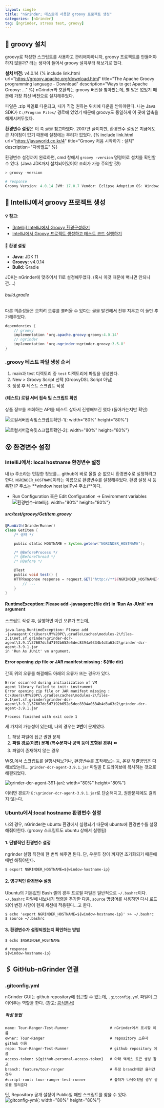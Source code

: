```yaml
---
layout: single
title: "nGrinder; 테스트에 사용할 groovy 프로젝트 생성"
categories: [nGrinder]
tag: [ngrinder, stress test, groovy]
---
```


## 🐛 groovy 설치
groovy로 작성한 스크립트를 사용하고 관리해야하니까, groovy 프로젝트를 만들어야하지 않을까? 라는 생각이 들어서 groovy 설치부터 해보기로 했다.

**설치 버전:** v4.0.14
{% include link.html
    url="https://groovy.apache.org/download.html"
    title="The Apache Groovy programming language - Download"
    description="Ways to get Apache Groovy: ..."
%}
nGrinder와 호환되는 groovy 버전을 찾아봤는데, 별 말은 없었기 때문에 가장 최신 버전으로 설치해주었다.


파일은 .zip 파일로 다운되고, 내가 직접 원하는 위치에 다운을 받아야한다. 나는 Java SDK가 `C:/Program Files/` 경로에 있었기 때문에 groovy도 동일하게 이 곳에 압축을 해제시켜두었다.

**환경변수 설정**은 이 쪽 글을 참고하였다. 2007년 글이지만, 환경변수 설정은 지금에도 큰 차이점이 없기 때문에 설정에는 무리가 없었다.
{% include link.html
    url="https://javaworld.co.kr/4"
    title="Groovy 처음 시작하기 : 설치"
    description="자바월드"
%}

환경변수 설정까지 완료하면, cmd 창에서 `groovy -version` 명령어로 설치를 확인할 수 있다. (Java JDK까지 설치되어있어야 조회가 가능 주의할 것!)

```powershell
> groovy -version

# response
Groovy Version: 4.0.14 JVM: 17.0.7 Vendor: Eclipse Adoptium OS: Windows 10
```

## 📁 IntelliJ에서 groovy 프로젝트 생성

<div class="notice">
    <h4> 💡 참고: </h4>
    <ul>
        <li>
            <a href="https://peterica.tistory.com/175"> [Intellij] IntelliJ에서 Groovy 환경구성하기 </a>
        </li>
        <li>
            <a href="https://xzio.tistory.com/1507"> IntelliJ에서 Groovy 프로젝트 생성하고 테스트 코드 실행하기 </a>
        </li>
    </ul>
</div>

<div class="notice">
<h4> 🔧 환경 설정 </h4>
    <ul>
        <li> <b>Java:</b> JDK 11 </li>
        <li> <b>Groovy:</b> v4.0.14 </li>
        <li> <b>Build:</b> Gradle </li>
    </ul>
</div>
JDK는 nGrinder에 맞추어서 11로 설정해두었다. (혹시 이것 때문에 뻑나면 안되니깐….)

###### build.gradle
다른 의존성들은 오히려 오류를 불러올 수 있다는 글을 발견해서 전부 지우고 이 둘만 추가해주었다.
```java
dependencies {
    // groovy
    implementation 'org.apache.groovy:groovy:4.0.14'
    // ngrinder
    implementation 'org.ngrinder:ngrinder-groovy:3.5.8'
}
```

### .groovy 테스트 파일 생성 순서

1. main과 test 디렉토리 중 `test` 디렉토리에 파일을 생성한다.
2. New > Groovy Script 선택 (GroovyDSL Script 아님)
3. 생성 후 테스트 스크립트 작성

#### (테스트) 로컬 서버 접속 및 스크립트 확인
상품 정보를 조회하는 API를 테스트 삼아서 진행해보긴 했다 (돌아가는지만 확인)

![로컬서버접속및스크립트확인-1]({{site.url}}/images/2023-08-25-groovy-project/로컬서버접속및스크립트확인-1.png){: width="80%" height="80%"}

![로컬서버접속및스크립트확인-2]({{site.url}}/images/2023-08-25-groovy-project/로컬서버접속및스크립트확인-2.png){: width="80%" height="80%"}


## 😵 환경변수 설정
### IntelliJ에서: local hostname 환경변수 설정

내 ip 주소라는 민감한 정보를… github에 바로 올릴 순 없으니 환경변수로 설정하려고 한다. `NGRINDER_HOSTNAME`이라는 이름으로 환경변수를 설정해주었다. 환경 설정 시 등록한 IP 주소는 **window host ip(IPv4 주소)**이다.

- Run Configuration 혹은 Edit Configuration → Environment variables
![환경변수-intellij]({{site.url}}/images/2023-08-25-groovy-project/환경변수-intellij.png){: width="80%" height="80%"}

##### src/test/groovy/GetItem.groovy
```groovy
@RunWith(GrinderRunner)
class GetItem {
    /* 생략 */

    public static HOSTNAME = System.getenv("NGRINDER_HOSTNAME");

    /* @BeforeProcess */
    /* @BeforeThread */
    /* @Before */

    @Test
    public void test() {
    HTTPResponse response = request.GET("http://**${NGRINDER_HOSTNAME}**:1010/tour-ranger/items/1")
        // ...
    }
}
```

#### RuntimeException: Please add -javaagent:{file dir} in ‘Run As JUnit’ vm argument

스크립트 작성 후, 실행하면 이런 오류가 뜨는데,
```
java.lang.RuntimeException: Please add 
-javaagent:C:\Users\MY%20PC\.gradle\caches\modules-2\files-2.1\net.sf.grinder\grinder-dcr-agent\3.9.1\37607dc5d7192b652e5dec8394a0334b4d3a63d2\grinder-dcr-agent-3.9.1.jar
in 'Run As JUnit' vm argument.
```

#### Error opening zip file or JAR manifest missing : ${file dir}
간혹 위의 오류를 해결해도 아래의 오류가 뜨는 경우가 있다.
```
Error occurred during initialization of VM
agent library failed to init: instrument
Error opening zip file or JAR manifest missing : C:\Users\MY%20PC\.gradle\caches\modules-2\files-2.1\net.sf.grinder\grinder-dcr-agent\3.9.1\37607dc5d7192b652e5dec8394a0334b4d3a63d2\grinder-dcr-agent-3.9.1.jar

Process finished with exit code 1
```

세 가지의 가능성이 있는데, 나의 경우는 **2번**이 문제였다.

1. 해당 파일에 접근 권한 문제
2. **파일 경로(이름) 문제 (특수문자나 공백 등이 포함된 경우) ⬅️**
3. 파일이 존재하지 않는 경우

WSL에서 스크립트를 실행시켜보거나, 환경변수를 조작해보는 등, 온갖 해결방법은 다 해보았는데… `grinder-dcr-agent-3.9.1.jar` 파일을 E 드라이브에 복사하는 것으로 해결되었다.

![grinder-dcr-agent-391-jar]({{site.url}}/images/2023-08-25-groovy-project/grinder-dcr-agent-391-jar.png){: width="80%" height="80%"}

이러면 경로가 `E:\grinder-dcr-agent-3.9.1.jar`로 단순해지고, 권한문제에도 걸리지 않는다.


### Ubuntu에서:local hostname 환경변수 설정
나의 경우, nGrinder는 ubuntu 환경에서 실행되기 때문에 ubuntu에 환경변수를 설정해줘야한다. (groovy 스크립트도 ubuntu 상에서 실행됨)

#### 1. 단발적인 환경변수 설정

ngrinder 실행 직전에 한 번씩 해주면 된다. 단, 우분투 창이 꺼지면 초기화되기 때문에 매번 해줘야한다.

```shell
$ export NGRINDER_HOSTNAME=${window-hostname-ip}
```

#### 2. 영구적인 환경변수 설정
Ubuntu의 기본값인 Bash 셸의 경우 프로필 파일은 일반적으로 `~/.bashrc`이다. `~/.bashrc` 파일에 내보내기 명령을 추가한 다음, `source` 명령어를 사용하면 다시 로드되어 변경 사항이 현재 세션에 적용된다...고 한다.

```shell
$ echo 'export NGRINDER_HOSTNAME=${window-hostname-ip}' >> ~/.bashrc
$ source ~/.bashrc
```

#### 3. 환경변수가 설정되었는지 확인하는 방법
```shell
$ echo $NGRINDER_HOSTNAME

# response
${window-hostname-ip}
```

## 🖇️ GitHub-nGrinder 연결
### .gitconfig.yml
nGrinder GUI는 github repository에 접근할 수 있는데, `.gitconfig.yml` 파일이 그 이어주는 역할을 한다. (참고: [공식문서](https://github.com/naver/ngrinder/wiki/GitHub-Script-Storage))

##### 작성 방법
```
name: Tour-Ranger-Test-Runner                   # nGrinder에서 표시할 이름
owner: Tour-Ranger                              # repository 소유자 github 이름
repo: Tour-Ranger-Test-Runner                   # github repository 이름
access-token: ${github-personal-access-token}   # 아래 액세스 토큰 생성 참고
branch: feature/tour-ranger                     # 특정 branch에만 올라간 경우
#script-root: tour-ranger-test-runner           # 폴더가 나뉘어있을 경우 경로를 알려준다
```

단, Repository 공개 설정이 Public일 때만 스크립트를 찾을 수 있다.
![gitconfig-yml]({{site.url}}/images/2023-08-25-groovy-project/gitconfig-yml.png){: width="80%" height="80%"}